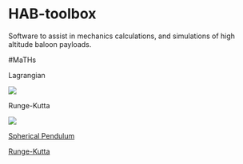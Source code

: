 # HAB-toolbox
Software to assist in mechanics calculations, and simulations of high altitude baloon payloads. 

#MaTHs

Lagrangian

![](https://wikimedia.org/api/rest_v1/media/math/render/svg/a189933b115e264a4f74e7be8d8b5ffeb6bcea0b)

Runge-Kutta

![](https://wikimedia.org/api/rest_v1/media/math/render/svg/94677d7c780034e883b6b3f3d832cb12356a2fcc)

[Spherical Pendulum](https://en.wikipedia.org/wiki/Spherical_pendulum)

[Runge-Kutta](https://en.wikipedia.org/wiki/Runge%E2%80%93Kutta_methods)
